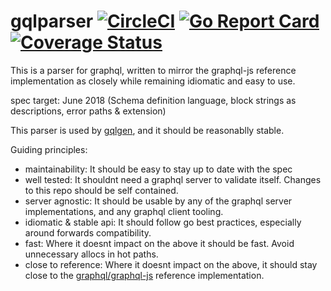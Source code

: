 gqlparser [![CircleCI](https://badgen.net/circleci/github/vektah/gqlparser/v2/master)](https://circleci.com/gh/vektah/gqlparser) [![Go Report Card](https://goreportcard.com/badge/github.com/vektah/gqlparser)](https://goreportcard.com/report/github.com/vektah/gqlparser) [![Coverage Status](https://badgen.net/coveralls/c/github/vektah/gqlparser)](https://coveralls.io/github/vektah/gqlparser?branch=master)
===

This is a parser for graphql, written to mirror the graphql-js reference implementation as closely while remaining idiomatic and easy to use.

spec target: June 2018 (Schema definition language, block strings as descriptions, error paths & extension)

This parser is used by [gqlgen](https://github.com/99designs/gqlgen), and it should be reasonablly stable.

Guiding principles:

 - maintainability: It should be easy to stay up to date with the spec
 - well tested: It shouldnt need a graphql server to validate itself. Changes to this repo should be self contained.
 - server agnostic: It should be usable by any of the graphql server implementations, and any graphql client tooling.
 - idiomatic & stable api: It should follow go best practices, especially around forwards compatibility.
 - fast: Where it doesnt impact on the above it should be fast. Avoid unnecessary allocs in hot paths.
 - close to reference: Where it doesnt impact on the above, it should stay close to the [graphql/graphql-js](https://github.com/graphql/graphql-js) reference implementation.
